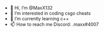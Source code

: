 - 👋 Hi, I’m @MaxX132
- 👀 I’m interested in coding csgo cheats
- 🌱 I’m currently learning c++
- 📫 How to reach me Discord: .maxx#4007

<!---
MaxX132/MaxX132 is a ✨ special ✨ repository because its `README.md` (this file) appears on your GitHub profile.
You can click the Preview link to take a look at your changes.
--->
